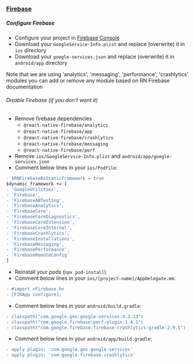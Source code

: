 ### [Firebase](https://rnfirebase.io/)

##### Configure Firebase
* Configure your project in [Firebase Console](https://console.firebase.google.com)
* Download your `GoogleService-Info.plist` and replace (overwrite) it in `ios` directory
* Download your `google-services.json` and replace (overwrite) it in `android/app` directory

Note that we are using 'analytics', 'messaging', 'performance', 'crashlytics' modules
you can add or remove any module based on RN Firebase documentation

###### Disable Firebase (if you don't want it)
* Remove firebase dependencies
    * `@react-native-firebase/analytics`
    * `@react-native-firebase/app`
    * `@react-native-firebase/crashlytics`
    * `@react-native-firebase/messaging`
    * `@react-native-firebase/perf`
* Remove `ios/GoogleService-Info.plist` and `android/app/google-services.json`
* Comment below lines in your `ios/Podfile`:
```diff
- $RNFirebaseAsStaticFramework = true
$dynamic_framework += [
- 'GoogleUtilities',
- 'Firebase',
- 'FirebaseABTesting',
- 'FirebaseAnalytics',
- 'FirebaseCore',
- 'FirebaseCoreDiagnostics',
- 'FirebaseCoreExtension',
- 'FirebaseCoreInternal',
- 'FirebaseCrashlytics',
- 'FirebaseInstallations',
- 'FirebaseMessaging',
- 'FirebasePerformance',
- 'FirebaseRemoteConfig'
]
```
* Reinstall your pods (`npx pod-install`)
* Comment below lines in your `ios/[project-name]/AppDelegate.mm`:
```diff
- #import <Firebase.h>
- [FIRApp configure];
```
* Comment below lines in your `android/build.gradle`:
```diff
- classpath("com.google.gms:google-services:4.3.13")
- classpath("com.google.firebase:perf-plugin:1.4.1")
- classpath("com.google.firebase:firebase-crashlytics-gradle:2.9.1")
```
* Comment below lines in your `android/app/build.gradle`:
```diff
- apply plugin: 'com.google.gms.google-services'
- apply plugin: 'com.google.firebase.crashlytics'
```

